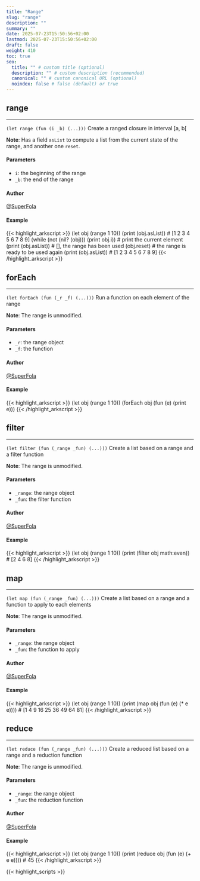 ```yaml
---
title: "Range"
slug: "range"
description: ""
summary: ""
date: 2025-07-23T15:50:56+02:00
lastmod: 2025-07-23T15:50:56+02:00
draft: false
weight: 410
toc: true
seo:
  title: "" # custom title (optional)
  description: "" # custom description (recommended)
  canonical: "" # custom canonical URL (optional)
  noindex: false # false (default) or true
---
```


## range

---
`(let range (fun (i _b) (...)))`
Create a ranged closure in interval [a, b[

**Note**: Has a field `asList` to compute a list from the current state of the range, and another one `reset`.
#### Parameters
- `i`: the beginning of the range
- `_b`: the end of the range

#### Author
[@SuperFola](https://github.com/SuperFola)

#### Example
{{< highlight_arkscript >}}
(let obj (range 1 10))
(print (obj.asList))  # [1 2 3 4 5 6 7 8 9]
(while (not (nil? (obj)))
    (print obj.i))  # print the current element
(print (obj.asList))  # [], the range has been used
(obj.reset)  # the range is ready to be used again
(print (obj.asList))  # [1 2 3 4 5 6 7 8 9]
{{< /highlight_arkscript >}}

## forEach

---
`(let forEach (fun (_r _f) (...)))`
Run a function on each element of the range

**Note**: The range is unmodified.
#### Parameters
- `_r`: the range object
- `_f`: the function

#### Author
[@SuperFola](https://github.com/SuperFola)

#### Example
{{< highlight_arkscript >}}
(let obj (range 1 10))
(forEach obj (fun (e) (print e)))
{{< /highlight_arkscript >}}

## filter

---
`(let filter (fun (_range _fun) (...)))`
Create a list based on a range and a filter function

**Note**: The range is unmodified.
#### Parameters
- `_range`: the range object
- `_fun`: the filter function

#### Author
[@SuperFola](https://github.com/SuperFola)

#### Example
{{< highlight_arkscript >}}
(let obj (range 1 10))
(print (filter obj math:even))  # [2 4 6 8]
{{< /highlight_arkscript >}}

## map

---
`(let map (fun (_range _fun) (...)))`
Create a list based on a range and a function to apply to each elements

**Note**: The range is unmodified.
#### Parameters
- `_range`: the range object
- `_fun`: the function to apply

#### Author
[@SuperFola](https://github.com/SuperFola)

#### Example
{{< highlight_arkscript >}}
(let obj (range 1 10))
(print (map obj (fun (e) (* e e))))  # [1 4 9 16 25 36 49 64 81]
{{< /highlight_arkscript >}}

## reduce

---
`(let reduce (fun (_range _fun) (...)))`
Create a reduced list based on a range and a reduction function

**Note**: The range is unmodified.
#### Parameters
- `_range`: the range object
- `_fun`: the reduction function

#### Author
[@SuperFola](https://github.com/SuperFola)

#### Example
{{< highlight_arkscript >}}
(let obj (range 1 10))
(print (reduce obj (fun (e) (+ e e))))  # 45
{{< /highlight_arkscript >}}



{{< highlight_scripts >}}
